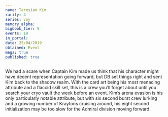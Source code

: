 ```yaml
---
name: Taresian Kim
rarity: 4
series: voy
memory_alpha:
bigbook_tier: 9
events: 19
in_portal:
date: 25/04/2019
obtained: Event
mega: true
published: true
---
```


We had a scare when Captain Kim made us think that his character might have decent representation going forward, but DB set things right and sent Kim back to the shadow realm. With the card art being his most menacing attribute and a flaccid skill set, this is a crew you’ll forget about until you search your cryo vault the week before an event. Kim’s arena evasion is his only particularly notable attribute, but with six second burst crew lurking and a growing number of Kraytons cruising around, his eight second initialization may be too slow for the Admiral division moving forward.
